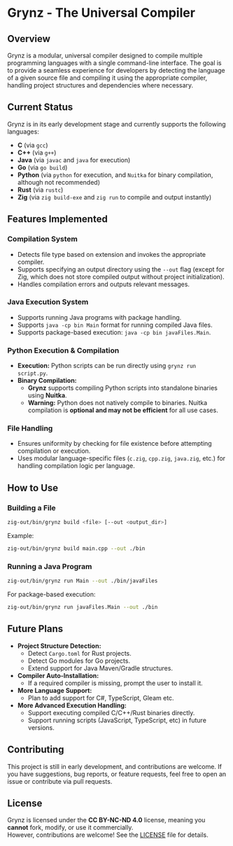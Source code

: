 # Grynz - The Universal Compiler

## Overview
Grynz is a modular, universal compiler designed to compile multiple programming languages with a single command-line interface. The goal is to provide a seamless experience for developers by detecting the language of a given source file and compiling it using the appropriate compiler, handling project structures and dependencies where necessary.

## Current Status
Grynz is in its early development stage and currently supports the following languages:
- **C** (via `gcc`)
- **C++** (via `g++`)
- **Java** (via `javac` and `java` for execution)
- **Go** (via `go build`)
- **Python** (via `python` for execution, and `Nuitka` for binary compilation, although not recommended)
- **Rust** (via `rustc`)
- **Zig** (via `zig build-exe` and `zig run` to compile and output instantly)

## Features Implemented
### Compilation System
- Detects file type based on extension and invokes the appropriate compiler.
- Supports specifying an output directory using the `--out` flag (except for Zig, which does not store compiled output without project initialization).
- Handles compilation errors and outputs relevant messages.

### Java Execution System
- Supports running Java programs with package handling.
- Supports `java -cp bin Main` format for running compiled Java files.
- Supports package-based execution: `java -cp bin javaFiles.Main`.

### Python Execution & Compilation  
- **Execution:** Python scripts can be run directly using `grynz run script.py`.  
- **Binary Compilation:**  
  - **Grynz** supports compiling Python scripts into standalone binaries using **Nuitka**.  
  - **Warning:** Python does not natively compile to binaries. Nuitka compilation is **optional and may not be efficient** for all use cases.

### File Handling
- Ensures uniformity by checking for file existence before attempting compilation or execution.
- Uses modular language-specific files (`c.zig`, `cpp.zig`, `java.zig`, etc.) for handling compilation logic per language.

## How to Use
### Building a File
```sh
zig-out/bin/grynz build <file> [--out <output_dir>]
```
Example:
```sh
zig-out/bin/grynz build main.cpp --out ./bin
```

### Running a Java Program
```sh
zig-out/bin/grynz run Main --out ./bin/javaFiles
```
For package-based execution:
```sh
zig-out/bin/grynz run javaFiles.Main --out ./bin
```

## Future Plans
- **Project Structure Detection:**
  - Detect `Cargo.toml` for Rust projects.
  - Detect Go modules for Go projects.
  - Extend support for Java Maven/Gradle structures.
- **Compiler Auto-Installation:**
  - If a required compiler is missing, prompt the user to install it.
- **More Language Support:**
  - Plan to add support for C#, TypeScript, Gleam etc.
- **More Advanced Execution Handling:**
  - Support executing compiled C/C++/Rust binaries directly.
  - Support running scripts (JavaScript, TypeScript, etc) in future versions.

## Contributing
This project is still in early development, and contributions are welcome. If you have suggestions, bug reports, or feature requests, feel free to open an issue or contribute via pull requests.

## License
Grynz is licensed under the **CC BY-NC-ND 4.0** license, meaning you **cannot** fork, modify, or use it commercially.  
However, contributions are welcome! See the [LICENSE](LICENSE) file for details.
